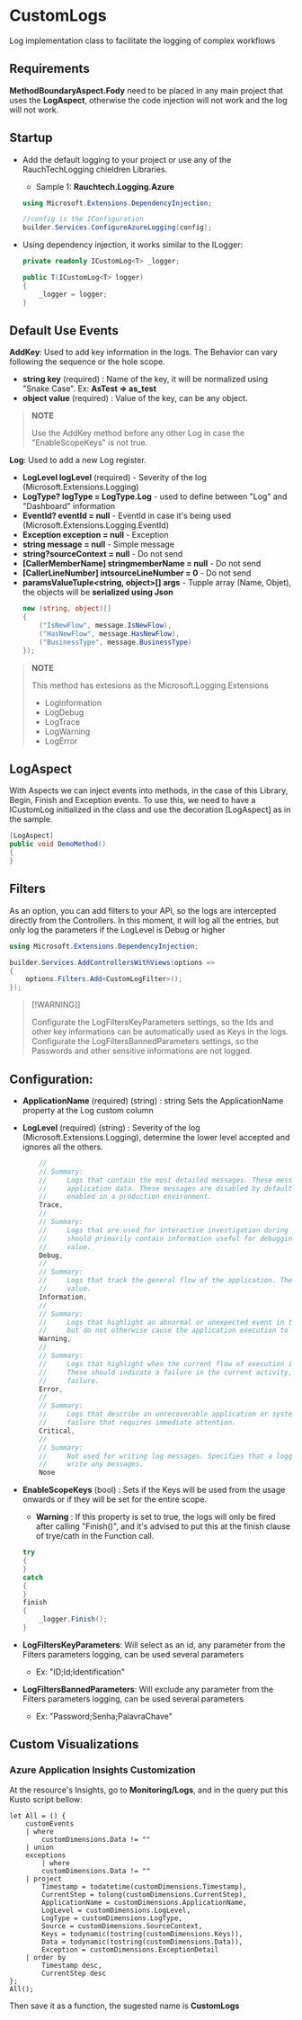 # **CustomLogs**
Log implementation class to facilitate the logging of complex workflows



## **Requirements**

**MethodBoundaryAspect.Fody** need to be placed in any main project that uses the **LogAspect**, otherwise the code injection will not work and the log will not work.



## **Startup**

- Add the default logging to your project or use any of the RauchTechLogging chieldren Libraries.
    - Sample 1: **Rauchtech.Logging.Azure**
    ``` csharp
    using Microsoft.Extensions.DependencyInjection;

    //config is the IConfiguration
    builder.Services.ConfigureAzureLogging(config);
    ```    

- Using dependency injection, it works similar to the ILogger: 
    ``` csharp
    private readonly ICustomLog<T> _logger;

    public T(ICustomLog<T> logger)
    {
        _logger = logger;
    }
    ```



## **Default Use Events**

**AddKey**: Used to add key information in the logs. The Behavior can vary following the sequence or the hole scope.
- **string key** (required) : Name of the key, it will be normalized using "Snake Case". Ex: **AsTest => as_test**
- **object value** (required) : Value of the key, can be any object.
>**NOTE**
>
>Use the AddKey method before any other Log in case the "EnableScopeKeys" is not true.

**Log**: Used to add a new Log register.

- **LogLevel logLevel** (required) - Severity of the log (Microsoft.Extensions.Logging)
- **LogType? logType = LogType.Log** - used to define between "Log" and "Dashboard" information
- **EventId? eventId = null** - EventId in case it's being used (Microsoft.Extensions.Logging.EventId)
- **Exception exception = null** - Exception
- **string message = null** - Simple message
- **string?sourceContext = null** - Do not send
- **[CallerMemberName] stringmemberName = null** - Do not send
- **[CallerLineNumber] intsourceLineNumber = 0**  - Do not send
- **paramsValueTuple<string, object>[] args** - Tupple array (Name, Objet), the objects will be **serialized using Json**
    ``` csharp
    new (string, object)[]
    {
        ("IsNewFlow", message.IsNewFlow),
        ("HasNewFlow", message.HasNewFlow),
        ("BusinessType", message.BusinessType)
    });
    ```
>**NOTE**
>
>This method has extesions as the Microsoft.Logging.Extensions
>- LogInformation
>- LogDebug
>- LogTrace
>- LogWarning
>- LogError



## LogAspect

With Aspects we can inject events into methods, in the case of this Library, Begin, Finish and Exception events.
To use this, we need to have a ICustomLog initialized in the class and use the decoration [LogAspect] as in the sample.
``` csharp
[LogAspect]
public void DemoMethod()
{
}
```



## Filters


As an option, you can add filters to your API, so the logs are intercepted directly from the Controllers.
In this moment, it will log all the entries, but only log the parameters if the LogLevel is Debug or higher
``` csharp
using Microsoft.Extensions.DependencyInjection;

builder.Services.AddControllersWithViews(options =>
{
    options.Filters.Add<CustomLogFilter>();
});
```   

>[!WARNING]]
>
>Configurate the LogFiltersKeyParameters settings, so the Ids and other key informations can be automatically used as Keys in the logs.
>Configurate the LogFiltersBannedParameters settings, so the Passwords and other sensitive informations are not logged.

## **Configuration**:

- **ApplicationName** (required) (string) : string Sets the ApplicationName property at the Log custom column
- **LogLevel** (required) (string) : Severity of the log (Microsoft.Extensions.Logging), determine the lower level accepted and ignores all the others.
    ``` csharp
        //
        // Summary:
        //     Logs that contain the most detailed messages. These messages may contain sensitive
        //     application data. These messages are disabled by default and should never be
        //     enabled in a production environment.
        Trace,
        //
        // Summary:
        //     Logs that are used for interactive investigation during development. These logs
        //     should primarily contain information useful for debugging and have no long-term
        //     value.
        Debug,
        //
        // Summary:
        //     Logs that track the general flow of the application. These logs should have long-term
        //     value.
        Information,
        //
        // Summary:
        //     Logs that highlight an abnormal or unexpected event in the application flow,
        //     but do not otherwise cause the application execution to stop.
        Warning,
        //
        // Summary:
        //     Logs that highlight when the current flow of execution is stopped due to a failure.
        //     These should indicate a failure in the current activity, not an application-wide
        //     failure.
        Error,
        //
        // Summary:
        //     Logs that describe an unrecoverable application or system crash, or a catastrophic
        //     failure that requires immediate attention.
        Critical,
        //
        // Summary:
        //     Not used for writing log messages. Specifies that a logging category should not
        //     write any messages.
        None
    ```
- **EnableScopeKeys** (bool) : Sets if the Keys will be used from the usage onwards or if they will be set for the entire scope.

    - **Warning** : If this property is set to true, the logs will only be fired after calling "Finish()", and it's advised to put this at the finish clause of trye/cath in the Function call.
    ``` csharp
    try
    {
    }
    catch
    {
    }
    finish
    {
        _logger.Finish();
    }
    ```
- **LogFiltersKeyParameters**: Will select as an id, any parameter from the Filters parameters logging, can be used several parameters
    - Ex: "ID;Id;Identification"
- **LogFiltersBannedParameters**: Will exclude any parameter from the Filters parameters logging, can be used several parameters
    - Ex: "Password;Senha;PalavraChave"


## **Custom Visualizations**

### Azure Application Insights Customization

At the resource's Insights, go to **Monitoring/Logs**, and in the query put this Kusto script bellow:

``` kql
let All = () {
    customEvents
    | where 
        customDimensions.Data != ""
    | union
    exceptions
        | where 
        customDimensions.Data != ""
    | project
        Timestamp = todatetime(customDimensions.Timestamp),
        CurrentStep = tolong(customDimensions.CurrentStep),
        ApplicationName = customDimensions.ApplicationName,
        LogLevel = customDimensions.LogLevel,
        LogType = customDimensions.LogType,
        Source = customDimensions.SourceContext,
        Keys = todynamic(tostring(customDimensions.Keys)),
        Data = todynamic(tostring(customDimensions.Data)),
        Exception = customDimensions.ExceptionDetail
    | order by
        Timestamp desc,
        CurrentStep desc
};
All();
```

Then save it as a function, the sugested name is **CustomLogs**